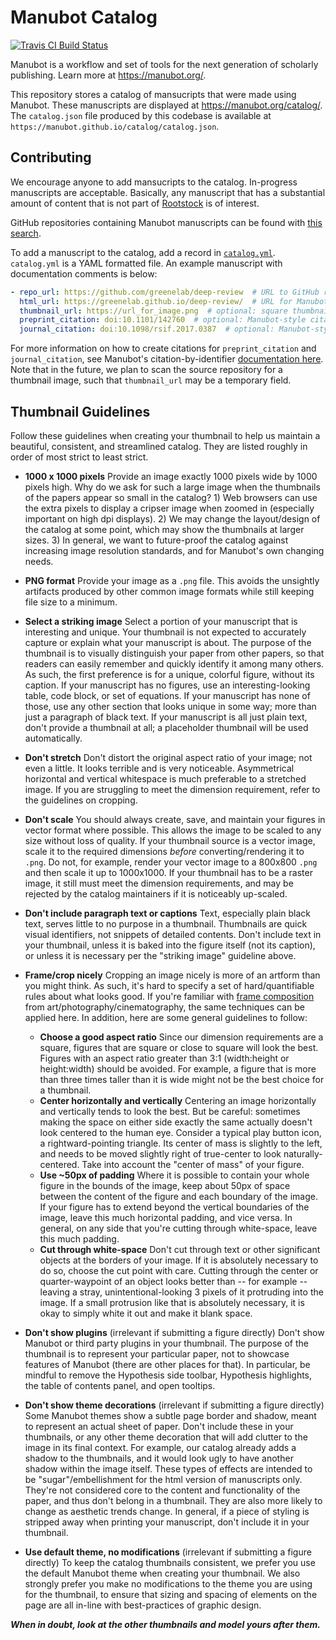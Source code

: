# Manubot Catalog

[![Travis CI Build Status](https://travis-ci.com/manubot/catalog.svg?branch=master)](https://travis-ci.com/manubot/catalog)

Manubot is a workflow and set of tools for the next generation of scholarly publishing.
Learn more at <https://manubot.org/>.

This repository stores a catalog of mansucripts that were made using Manubot.
These manuscripts are displayed at <https://manubot.org/catalog/>.
The `catalog.json` file produced by this codebase is available at `https://manubot.github.io/catalog/catalog.json`.

## Contributing

We encourage anyone to add mansucripts to the catalog.
In-progress manuscripts are acceptable.
Basically, any manuscript that has a substantial amount of content that is not part of [Rootstock](https://manubot.github.io/rootstock/) is of interest.

GitHub repositories containing Manubot manuscripts can be found with [this search](https://github.com/search?o=desc&q=manubot+in%3Areadme&s=updated&type=Repositories).

To add a manuscript to the catalog, add a record in [`catalog.yml`](catalog.yml).
`catalog.yml` is a YAML formatted file.
An example manuscript with documentation comments is below:

```yaml
- repo_url: https://github.com/greenelab/deep-review  # URL to GitHub repository with Manuscript source code
  html_url: https://greenelab.github.io/deep-review/  # URL for Manubot HTML output (usually hosted by GitHub Pages)
  thumbnail_url: https://url_for_image.png  # optional: square thumbnail (showing part of html_url) used as manuscript thumbnail image.
  preprint_citation: doi:10.1101/142760  # optional: Manubot-style citation for a preprint corresponding to the manuscript
  journal_citation: doi:10.1098/rsif.2017.0387  # optional: Manubot-style citation for a published article corresponding to the manuscript
```

For more information on how to create citations for `preprint_citation` and `journal_citation`, see Manubot's citation-by-identifier [documentation here](https://github.com/manubot/rootstock/blob/master/USAGE.md#citations).
Note that in the future, we plan to scan the source repository for a thumbnail image, such that `thumbnail_url` may be a temporary field.

## Thumbnail Guidelines

Follow these guidelines when creating your thumbnail to help us maintain a beautiful, consistent, and streamlined catalog. They are listed roughly in order of most strict to least strict.

- **1000 x 1000 pixels**
Provide an image exactly 1000 pixels wide by 1000 pixels high. Why do we ask for such a large image when the thumbnails of the papers appear so small in the catalog? 1) Web browsers can use the extra pixels to display a cripser image when zoomed in (especially important on high dpi displays). 2) We may change the layout/design of the catalog at some point, which may show the thumbnails at larger sizes. 3) In general, we want to future-proof the catalog against increasing image resolution standards, and for Manubot's own changing needs.

- **PNG format**
Provide your image as a `.png` file. This avoids the unsightly artifacts produced by other common image formats while still keeping file size to a minimum.

- **Select a striking image**
Select a portion of your manuscript that is interesting and unique. Your thumbnail is not expected to accurately capture or explain what your manuscript is about. The purpose of the thumbnail is to visually distinguish your paper from other papers, so that readers can easily remember and quickly identify it among many others. As such, the first preference is for a unique, colorful figure, without its caption. If your manuscript has no figures, use an interesting-looking table, code block, or set of equations. If your manuscript has none of those, use any other section that looks unique in some way; more than just a paragraph of black text. If your manuscript is all just plain text, don't provide a thumbnail at all; a placeholder thumbnail will be used automatically.

- **Don't stretch**
Don't distort the original aspect ratio of your image; not even a little. It looks terrible and is very noticeable.  Asymmetrical horizontal and vertical whitespace is much preferable to a stretched image. If you are struggling to meet the dimension requirement, refer to the guidelines on cropping.

- **Don't scale**
You should always create, save, and maintain your figures in vector format where possible. This allows the image to be scaled to any size without loss of quality. If your thumbnail source is a vector image, scale it to the required dimensions *before* converting/rendering it to `.png`. Do not, for example, render your vector image to a 800x800 `.png` and then scale it up to 1000x1000. If your thumbnail has to be a raster image, it still must meet the dimension requirements, and may be rejected by the catalog maintainers if it is noticeably up-scaled.

- **Don't include paragraph text or captions**
Text, especially plain black text, serves little to no purpose in a thumbnail. Thumbnails are quick visual identifiers, not snippets of detailed contents. Don't include text in your thumbnail, unless it is baked into the figure itself (not its caption), or unless it is necessary per the "striking image" guideline above.

- **Frame/crop nicely**
Cropping an image nicely is more of an artform than you might think. As such, it's hard to specify a set of hard/quantifiable rules about what looks good. If you're familiar with [frame composition](https://en.wikipedia.org/wiki/Composition_(visual_arts)) from art/photography/cinematography, the same techniques can be applied here. In addition, here are some general guidelines to follow:
  - **Choose a good aspect ratio**
Since our dimension requirements are a square, figures that are square or close to square will look the best. Figures with an aspect ratio greater than 3:1 (width:height or height:width) should be avoided. For example, a figure that is more than three times taller than it is wide might not be the best choice for a thumbnail.
  - **Center horizontally and vertically**
Centering an image horizontally and vertically tends to look the best. But be careful: sometimes making the space on either side exactly the same actually doesn't look centered to the human eye.  Consider a typical play button icon, a rightward-pointing triangle. Its center of mass is slightly to the left, and needs to be moved slightly right of true-center to look naturally-centered. Take into account the "center of mass" of your figure.
  - **Use ~50px of padding**
Where it is possible to contain your whole figure in the bounds of the image, keep about 50px of space between the content of the figure and each boundary of the image. If your figure has to extend beyond the vertical boundaries of the image, leave this much horizontal padding, and vice versa. In general, on any side that you're cutting through white-space, leave this much padding.
  - **Cut through white-space**
Don't cut through text or other significant objects at the borders of your image. If it is absolutely necessary to do so, choose the cut point with care. Cutting through the center or quarter-waypoint of an object looks better than -- for example -- leaving a stray, unintentional-looking 3 pixels of it protruding into the image. If a small protrusion like that is absolutely necessary, it is okay to simply white it out and make it blank space.

- **Don't show plugins** (irrelevant if submitting a figure directly)
Don't show Manubot or third party plugins in your thumbnail. The purpose of the thumbnail is to represent your particular paper, not to showcase features of Manubot (there are other places for that). In particular, be mindful to remove the Hypothesis side toolbar, Hypothesis highlights, the table of contents panel, and open tooltips.

- **Don't show theme decorations** (irrelevant if submitting a figure directly)
Some Manubot themes show a subtle page border and shadow, meant to represent an actual sheet of paper. Don't include these in your thumbnails, or any other theme decoration that will add clutter to the image in its final context. For example, our catalog already adds a shadow to the thumbnails, and it would look ugly to have another shadow within the image itself. These types of effects are intended to be "sugar"/embellishment for the html version of manuscripts only. They're not considered core to the content and functionality of the paper, and thus don't belong in a thumbnail. They are also more likely to change as aesthetic trends change. In general, if a piece of styling is stripped away when printing your manuscript, don't include it in your thumbnail.

- **Use default theme, no modifications** (irrelevant if submitting a figure directly)
To keep the catalog thumbnails consistent, we prefer you use the default Manubot theme when creating your thumbnail. We also strongly prefer you make no modifications to the theme you are using for the thumbnail, to ensure that sizing and spacing of elements on the page are all in-line with best-practices of graphic design.

_**When in doubt, look at the other thumbnails and model yours after them.**_